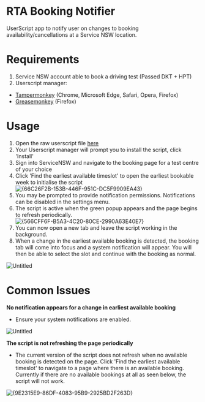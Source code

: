 # RTA Booking Notifier
UserScript app to notify user on changes to booking availability/cancellations at a Service NSW location.

# Requirements
1. Service NSW account able to book a driving test (Passed DKT + HPT)
2. Userscript manager:
  - [Tampermonkey](https://www.tampermonkey.net/) (Chrome, Microsoft Edge, Safari, Opera, Firefox)
  - [Greasemonkey](http://www.greasespot.net/) (Firefox)

# Usage
1.   Open the raw userscript file [here](https://github.com/why7e/rta-booking-notifier/raw/refs/heads/main/bookingfinder.user.js)
2.   Your Userscript manager will prompt you to install the script, click 'Install'
3.   Sign into ServiceNSW and navigate to the booking page for a test centre of your choice
4.   Click 'Find the earliest available timeslot' to open the earliest bookable week to initialise the script
![{66C26F2B-153B-446F-951C-DC5F9909EA43}](https://github.com/user-attachments/assets/ffe6efba-2229-4ade-9318-b2c805a52d66)
5. You may be prompted to provide notification permissions. Notifications can be disabled in the settings menu.
6. The script is active when the green popup appears and the page begins to refresh periodically.
![{566CFF6F-B5A3-4C20-80CE-2990A63E40E7}](https://github.com/user-attachments/assets/5b5b2986-5601-470d-865f-c2be17e0fb9b)
7. You can now open a new tab and leave the script working in the background. 
8. When a change in the earliest available booking is detected, the booking tab will come into focus and a system notification will appear.
   You will then be able to select the slot and continue with the booking as normal.
   
  ![Untitled](https://github.com/user-attachments/assets/ad124eaa-8f1e-4bd3-bd1c-6a7dae5900f6)

# Common Issues
**No notification appears for a change in earliest available booking**
* Ensure your system notifications are enabled.

![Untitled](https://github.com/user-attachments/assets/d26e4668-bbc3-49a9-af4a-6f618f0c6c41)

**The script is not refreshing the page periodically**
* The current version of the script does not refresh when no available booking is detected on the page. Click 'Find the earliest available timeslot' to navigate to a page where there is an available booking. Currently if there are no available bookings at all as seen below, the script will not work.
  
![{9E2315E9-86DF-4083-95B9-2925BD2F263D}](https://github.com/user-attachments/assets/ea70c29e-c972-4438-8fb8-34de024f3a11)

